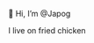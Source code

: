👋 Hi, I’m @Japog

I live on fried chicken


<!---
Japog/Japog is a ✨ special ✨ repository because its `README.md` (this file) appears on your GitHub profile.
You can click the Preview link to take a look at your changes.
--->
